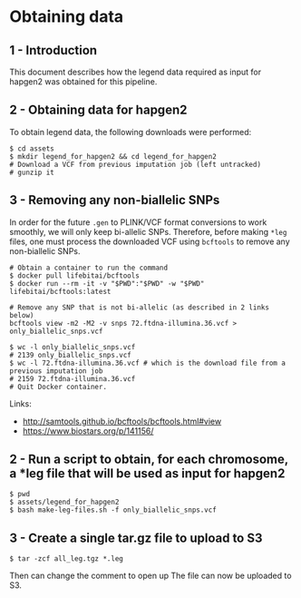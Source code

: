 # Obtaining data 

## 1 - Introduction

This document describes how the legend data required as input for hapgen2 was obtained for this pipeline.

## 2 - Obtaining data for hapgen2

To obtain legend data, the following downloads were performed:

```
$ cd assets
$ mkdir legend_for_hapgen2 && cd legend_for_hapgen2
# Download a VCF from previous imputation job (left untracked)
# gunzip it
```

## 3 - Removing any non-biallelic SNPs

In order for the future `.gen` to PLINK/VCF format conversions to work smoothly, we will only keep bi-allelic SNPs. Therefore, before making `*leg` files, one must process the downloaded VCF using `bcftools` to remove any non-biallelic SNPs.

```
# Obtain a container to run the command
$ docker pull lifebitai/bcftools
$ docker run --rm -it -v "$PWD":"$PWD" -w "$PWD" lifebitai/bcftools:latest

# Remove any SNP that is not bi-allelic (as described in 2 links below)
bcftools view -m2 -M2 -v snps 72.ftdna-illumina.36.vcf > only_biallelic_snps.vcf

$ wc -l only_biallelic_snps.vcf 
# 2139 only_biallelic_snps.vcf
$ wc -l 72.ftdna-illumina.36.vcf # which is the download file from a previous imputation job
# 2159 72.ftdna-illumina.36.vcf
# Quit Docker container.
```

Links:
- http://samtools.github.io/bcftools/bcftools.html#view 
- https://www.biostars.org/p/141156/

## 2 - Run a script to obtain, for each chromosome, a *leg file that will be used as input for hapgen2

```
$ pwd
$ assets/legend_for_hapgen2
$ bash make-leg-files.sh -f only_biallelic_snps.vcf
```

## 3 - Create a single tar.gz file to upload to S3

```
$ tar -zcf all_leg.tgz *.leg
```

Then can change the comment to open up
The file can now be uploaded to S3.

